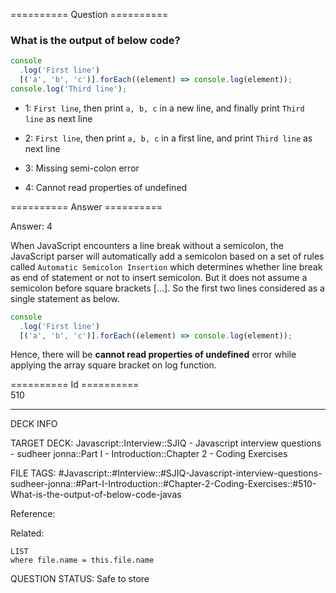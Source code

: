 ========== Question ==========  

### What is the output of below code?

```javascript
console
  .log('First line')
  [('a', 'b', 'c')].forEach((element) => console.log(element));
console.log('Third line');
```

- 1: `First line`, then print `a, b, c` in a new line, and finally print
  `Third line` as next line

- 2: `First line`, then print `a, b, c` in a first line, and print `Third line`
  as next line

- 3: Missing semi-colon error

- 4: Cannot read properties of undefined  

========== Answer ==========  

Answer: 4

When JavaScript encounters a line break without a semicolon, the JavaScript
parser will automatically add a semicolon based on a set of rules called
`Automatic Semicolon Insertion` which determines whether line break as end of
statement or not to insert semicolon. But it does not assume a semicolon before
square brackets [...]. So the first two lines considered as a single statement
as below.

```javascript
console
  .log('First line')
  [('a', 'b', 'c')].forEach((element) => console.log(element));
```

Hence, there will be **cannot read properties of undefined** error while
applying the array square bracket on log function.

========== Id ==========  
510

---

DECK INFO

TARGET DECK: Javascript::Interview::SJIQ - Javascript interview questions - sudheer jonna::Part I - Introduction::Chapter 2 - Coding Exercises

FILE TAGS: #Javascript::#Interview::#SJIQ-Javascript-interview-questions-sudheer-jonna::#Part-I-Introduction::#Chapter-2-Coding-Exercises::#510-What-is-the-output-of-below-code-javas

Reference:

Related:

```dataview
LIST
where file.name = this.file.name
```

QUESTION STATUS: Safe to store
